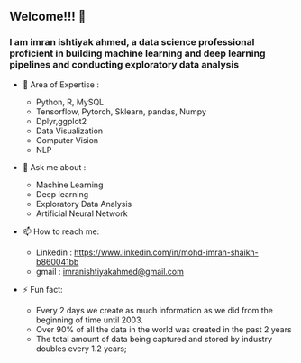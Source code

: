 ## Welcome!!! 👋
### I am imran ishtiyak ahmed, a data science professional proficient in building machine learning and deep learning pipelines and conducting exploratory data analysis




- 🌱 Area of Expertise :
     - Python, R, MySQL
     - Tensorflow, Pytorch, Sklearn, pandas, Numpy
     - Dplyr,ggplot2
     - Data Visualization
     - Computer Vision
     - NLP
     
- 💬 Ask me about :
     - Machine Learning
     - Deep learning
     - Exploratory Data Analysis
     - Artificial Neural Network
     
- 📫 How to reach me: 
     - Linkedin : https://www.linkedin.com/in/mohd-imran-shaikh-b860041bb
     - gmail : imranishtiyakahmed@gmail.com
     
- ⚡ Fun fact: 
     - Every 2 days we create as much information as we did from the beginning of time until 2003.
     - Over 90% of all the data in the world was created in the past 2 years
     - The total amount of data being captured and stored by industry doubles every 1.2 years;
